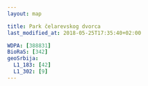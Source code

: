 ```yaml
---
layout: map

title: Park čelarevskog dvorca
last_modified_at: 2018-05-25T17:35:40+02:00

WDPA: [388831]
BioRaS: [342]
geoSrbija:
  L1_183: [42]
  L1_302: [9]
---
```

